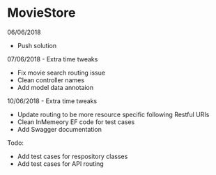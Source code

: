 # MovieStore

06/06/2018 
  - Push solution
  
07/06/2018 - Extra time tweaks
 - Fix movie search routing issue
 - Clean controller names 
 - Add model data annotaion
 
 10/06/2018 - Extra time tweaks
 - Update routing to be more resource specific following Restful URIs
 - Clean InMemeory EF code for test cases 
 - Add Swagger documentation
 
 Todo:
   - Add test cases for respository classes 
   - Add test cases for API routing

